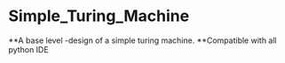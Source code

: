 # Simple_Turing_Machine

**A base level -design of a simple turing machine.
**Compatible with all python IDE
